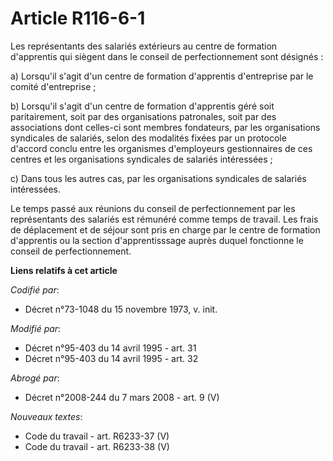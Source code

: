 # Article R116-6-1

Les représentants des salariés extérieurs au centre de formation d'apprentis qui siègent dans le conseil de perfectionnement
sont désignés :

a) Lorsqu'il s'agit d'un centre de formation d'apprentis d'entreprise par le comité d'entreprise ;

b) Lorsqu'il s'agit d'un centre de formation d'apprentis géré soit paritairement, soit par des organisations patronales, soit
par des associations dont celles-ci sont membres fondateurs, par les organisations syndicales de salariés, selon des
modalités fixées par un protocole d'accord conclu entre les organismes d'employeurs gestionnaires de ces centres et les
organisations syndicales de salariés intéressées ;

c) Dans tous les autres cas, par les organisations syndicales de salariés intéressées.

Le temps passé aux réunions du conseil de perfectionnement par les représentants des salariés est rémunéré comme temps de
travail. Les frais de déplacement et de séjour sont pris en charge par le centre de formation d'apprentis ou la section
d'apprentisssage auprès duquel fonctionne le conseil de perfectionnement.

**Liens relatifs à cet article**

_Codifié par_:

  - Décret n°73-1048 du 15 novembre 1973, v. init.

_Modifié par_:

  - Décret n°95-403 du 14 avril 1995 - art. 31
  - Décret n°95-403 du 14 avril 1995 - art. 32

_Abrogé par_:

  - Décret n°2008-244 du 7 mars 2008 - art. 9 (V)

_Nouveaux textes_:

  - Code du travail - art. R6233-37 (V)
  - Code du travail - art. R6233-38 (V)
